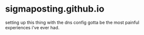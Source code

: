 # sigmaposting.github.io
setting up this thing with the dns config gotta be the most painful experiences i've ever had.
